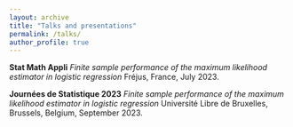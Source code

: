 ```yaml
---
layout: archive
title: "Talks and presentations"
permalink: /talks/
author_profile: true
---
```


**Stat Math Appli**
*Finite sample performance of the maximum likelihood estimator in logistic regression*
Fréjus, France, July 2023.

**Journées de Statistique 2023**
*Finite sample performance of the maximum likelihood estimator in logistic regression*
Université Libre de Bruxelles, Brussels, Belgium, September 2023.
